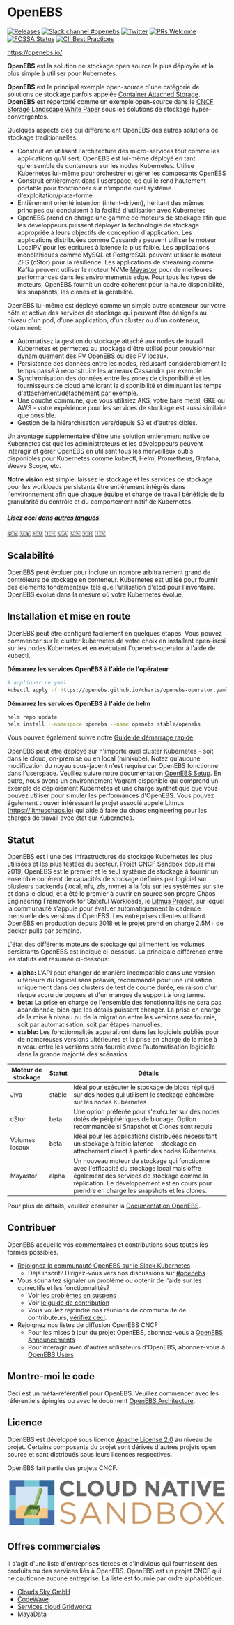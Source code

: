 # OpenEBS

[![Releases](https://img.shields.io/github/release/openebs/openebs/all.svg?style=flat-square)](https://github.com/openebs/openebs/releases)
[![Slack channel #openebs](https://img.shields.io/badge/slack-openebs-brightgreen.svg?logo=slack)](https://kubernetes.slack.com/messages/openebs)
[![Twitter](https://img.shields.io/twitter/follow/openebs.svg?style=social&label=Follow)](https://twitter.com/intent/follow?screen_name=openebs)
[![PRs Welcome](https://img.shields.io/badge/PRs-welcome-brightgreen.svg?style=flat-square)](https://github.com/openebs/openebs/blob/master/CONTRIBUTING.md)
[![FOSSA Status](https://app.fossa.com/api/projects/git%2Bgithub.com%2Fopenebs%2Fopenebs.svg?type=shield)](https://app.fossa.com/projects/git%2Bgithub.com%2Fopenebs%2Fopenebs?ref=badge_shield)
[![CII Best Practices](https://bestpractices.coreinfrastructure.org/projects/1754/badge)](https://bestpractices.coreinfrastructure.org/projects/1754)

https://openebs.io/

**OpenEBS** est la solution de stockage open source la plus déployée et la plus simple à utiliser pour Kubernetes.

**OpenEBS** est le principal exemple open-source d'une catégorie de solutions de stockage parfois appelée [Container Attached Storage](https://www.cncf.io/blog/2018/04/19/container-attached-storage-a-primer/). **OpenEBS** est répertorié comme un exemple open-source dans le [CNCF Storage Landscape White Paper](https://github.com/cncf/sig-storage/blob/master/CNCF%20Storage%20Landscape%20-%20White%20Paper.pdf) sous les solutions de stockage hyper-convergentes.

Quelques aspects clés qui différencient OpenEBS des autres solutions de stockage traditionnelles:
- Construit en utilisant l'architecture des micro-services tout comme les applications qu'il sert. OpenEBS est lui-même déployé en tant qu'ensemble de conteneurs sur les nodes Kubernetes. Utilise Kubernetes lui-même pour orchestrer et gérer les composants OpenEBS
- Construit entièrement dans l'userspace, ce qui le rend hautement portable pour fonctionner sur n'importe quel système d'exploitation/plate-forme
- Entièrement orienté intention (intent-driven), héritant des mêmes principes qui conduisent à la facilité d'utilisation avec Kubernetes
- OpenEBS prend en charge une gamme de moteurs de stockage afin que les développeurs puissent déployer la technologie de stockage appropriée à leurs objectifs de conception d'application. Les applications distribuées comme Cassandra peuvent utiliser le moteur LocalPV pour les écritures à latence la plus faible. Les applications monolithiques comme MySQL et PostgreSQL peuvent utiliser le moteur ZFS (cStor) pour la résilience. Les applications de streaming comme Kafka peuvent utiliser le moteur NVMe [Mayastor](https://github.com/openebs/Mayastor) pour de meilleures performances dans les environnements edge. Pour tous les types de moteurs, OpenEBS fournit un cadre cohérent pour la haute disponibilité, les snapshots, les clones et la gérabilité.

OpenEBS lui-même est déployé comme un simple autre conteneur sur votre hôte et active des services de stockage qui peuvent être désignés au niveau d'un pod, d'une application, d'un cluster ou d'un conteneur, notamment:
- Automatisez la gestion du stockage attaché aux nodes de travail Kubernetes et permettez au stockage d'être utilisé pour provisionner dynamiquement des PV OpenEBS ou des PV locaux.
- Persistance des données entre les nodes, réduisant considérablement le temps passé à reconstruire les anneaux Cassandra par exemple.
- Synchronisation des données entre les zones de disponibilité et les fournisseurs de cloud améliorant la disponibilité et diminuant les temps d'attachement/détachement par exemple.
- Une couche commune, que vous utilisiez AKS, votre bare metal, GKE ou AWS - votre expérience pour les services de stockage est aussi similaire que possible.
- Gestion de la hiérarchisation vers/depuis S3 et d'autres cibles.

Un avantage supplémentaire d'être une solution entièrement native de Kubernetes est que les administrateurs et les développeurs peuvent interagir et gérer OpenEBS en utilisant tous les merveilleux outils disponibles pour Kubernetes comme kubectl, Helm, Prometheus, Grafana, Weave Scope, etc.

**Notre vision** est simple: laissez le stockage et les services de stockage pour les workloads persistants être entièrement intégrés dans l'environnement afin que chaque équipe et charge de travail bénéficie de la granularité du contrôle et du comportement natif de Kubernetes.

#### *Lisez ceci dans [autres langues](TRANSLATIONS.md).*

[🇩🇪](README.de.md)
[:uk:](/README.md)
[🇷🇺](README.ru.md)
[🇹🇷](README.tr.md)
[🇺🇦](README.ua.md)
[🇨🇳](README.zh.md)
[🇫🇷](README.fr.md)
[:india:](README.gu.md)

## Scalabilité

OpenEBS peut évoluer pour inclure un nombre arbitrairement grand de contrôleurs de stockage en conteneur. Kubernetes est utilisé pour fournir des éléments fondamentaux tels que l'utilisation d'etcd pour l'inventaire. OpenEBS évolue dans la mesure où votre Kubernetes évolue.

## Installation et mise en route

OpenEBS peut être configuré facilement en quelques étapes. Vous pouvez commencer sur le cluster kubernetes de votre choix en installant open-iscsi sur les nodes Kubernetes et en exécutant l'openebs-operator à l'aide de kubectl.

**Démarrez les services OpenEBS à l'aide de l'opérateur**

```bash
# appliquer ce yaml
kubectl apply -f https://openebs.github.io/charts/openebs-operator.yaml
```

**Démarrez les services OpenEBS à l'aide de helm**
```bash
helm repo update
helm install --namespace openebs --name openebs stable/openebs
```

Vous pouvez également suivre notre [Guide de démarrage rapide](https://docs.openebs.io/docs/overview.html).

OpenEBS peut être déployé sur n'importe quel cluster Kubernetes - soit dans le cloud, on-premise ou en local (minikube). Notez qu'aucune modification du noyau sous-jacent n'est requise car OpenEBS fonctionne dans l'userspace. Veuillez suivre notre documentation [OpenEBS Setup](https://docs.openebs.io/docs/overview.html). En outre, nous avons un environnement Vagrant disponible qui comprend un exemple de déploiement Kubernetes et une charge synthétique que vous pouvez utiliser pour simuler les performances d'OpenEBS. Vous pouvez également trouver intéressant le projet associé appelé Litmus (https://litmuschaos.io) qui aide à faire du chaos engineering pour les charges de travail avec état sur Kubernetes.

## Statut

OpenEBS est l'une des infrastructures de stockage Kubernetes les plus utilisées et les plus testées du secteur. Projet CNCF Sandbox depuis mai 2019, OpenEBS est le premier et le seul système de stockage à fournir un ensemble cohérent de capacités de stockage définies par logiciel sur plusieurs backends (local, nfs, zfs, nvme) à la fois sur les systèmes sur site et dans le cloud, et a été le premier à ouvrir en source son propre Chaos Engineering Framework for Stateful Workloads, le [Litmus Project](https://litmuschaos.io), sur lequel la communauté s'appuie pour évaluer automatiquement la cadence mensuelle des versions d'OpenEBS. Les entreprises clientes utilisent OpenEBS en production depuis 2018 et le projet prend en charge 2.5M+ de docker pulls par semaine.

L'état des différents moteurs de stockage qui alimentent les volumes persistants OpenEBS est indiqué ci-dessous. La principale différence entre les statuts est résumée ci-dessous:
- **alpha:** L'API peut changer de manière incompatible dans une version ultérieure du logiciel sans préavis, recommandé pour une utilisation uniquement dans des clusters de test de courte durée, en raison d'un risque accru de bogues et d'un manque de support à long terme.
- **beta:** La prise en charge de l'ensemble des fonctionnalités ne sera pas abandonnée, bien que les détails puissent changer. La prise en charge de la mise à niveau ou de la migration entre les versions sera fournie, soit par automatisation, soit par étapes manuelles.
- **stable:** Les fonctionnalités apparaîtront dans les logiciels publiés pour de nombreuses versions ultérieures et la prise en charge de la mise à niveau entre les versions sera fournie avec l'automatisation logicielle dans la grande majorité des scénarios.

| Moteur de stockage | Statut | Détails |
|---|---|---|
| Jiva | stable | Idéal pour exécuter le stockage de blocs répliqué sur des nodes qui utilisent le stockage éphémère sur les nodes Kubernetes |
| cStor | beta | Une option préférée pour s'exécuter sur des nodes dotés de périphériques de blocage. Option recommandée si Snapshot et Clones sont requis |
| Volumes locaux | beta | Idéal pour les applications distribuées nécessitant un stockage à faible latence - stockage en attachement direct à partir des nodes Kubernetes. |
| Mayastor | alpha | Un nouveau moteur de stockage qui fonctionne avec l'efficacité du stockage local mais offre également des services de stockage comme la réplication. Le développement est en cours pour prendre en charge les snapshots et les clones. |

Pour plus de détails, veuillez consulter la [Documentation OpenEBS](https://docs.openebs.io/docs/next/quickstart.html).

## Contribuer

OpenEBS accueille vos commentaires et contributions sous toutes les formes possibles.

- [Rejoignez la communauté OpenEBS sur le Slack Kubernetes](https://kubernetes.slack.com)
  - Déjà inscrit? Dirigez-vous vers nos discussions sur [#openebs](https://kubernetes.slack.com/messages/openebs/)
- Vous souhaitez signaler un problème ou obtenir de l'aide sur les correctifs et les fonctionnalités?
  - Voir [les problèmes en suspens](https://github.com/openebs/openebs/issues)
  - Voir [le guide de contribution](./CONTRIBUTING.fr.md)
  - Vous voulez rejoindre nos réunions de communauté de contributeurs, [vérifiez ceci](./community/README.md).
- Rejoignez nos listes de diffusion OpenEBS CNCF
  - Pour les mises à jour du projet OpenEBS, abonnez-vous à [OpenEBS Announcements](https://lists.cncf.io/g/cncf-openebs-announcements)
  - Pour interagir avec d'autres utilisateurs d'OpenEBS, abonnez-vous à [OpenEBS Users](https://lists.cncf.io/g/cncf-openebs-users)

## Montre-moi le code

Ceci est un méta-référentiel pour OpenEBS. Veuillez commencer avec les référentiels épinglés ou avec le document [OpenEBS Architecture](./contribut/design/README.md).

## Licence

OpenEBS est développé sous licence [Apache License 2.0](https://github.com/openebs/openebs/blob/master/LICENSE) au niveau du projet. Certains composants du projet sont dérivés d'autres projets open source et sont distribués sous leurs licences respectives.

OpenEBS fait partie des projets CNCF.

[![CNCF Sandbox Project](https://raw.githubusercontent.com/cncf/artwork/master/other/cncf-sandbox/horizontal/color/cncf-sandbox-horizontal-color.png)](https://landscape.cncf.io/selected=open-ebs)

## Offres commerciales

Il s'agit d'une liste d'entreprises tierces et d'individus qui fournissent des produits ou des services liés à OpenEBS. OpenEBS est un projet CNCF qui ne cautionne aucune entreprise. La liste est fournie par ordre alphabétique.
- [Clouds Sky GmbH](https://cloudssky.com/en/)
- [CodeWave](https://codewave.eu/)
- [Services cloud Gridworkz](https://gridworkz.com/)
- [MayaData](https://mayadata.io/)
